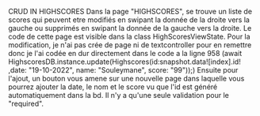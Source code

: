 CRUD IN HIGHSCORES 
Dans la page "HIGHSCORES", se trouve un liste de scores qui peuvent etre modifiés en swipant la donnée de la droite vers la gauche ou supprimés en swipant la donnée de la gauche vers la droite. Le code de cette page est visible dans la class HighScoresViewState. Pour la modification, je n'ai pas crée de page ni de textcontroller pour en remettre donc je l'ai codée en dur directement dans le code a la ligne 958 (await HighscoresDB.instance.update(Highscores(id:snapshot.data![index].id! ,date: "19-10-2022", name: "Souleymane", score: "99"));) Ensuite pour l'ajout, un bouton vous amene sur une nouvelle page dans laquelle vous pourrez ajouter la date, le nom et le score vu que l'id est généré automatiquement dans la bd. Il n'y a qu'une seule validation pour le "required".